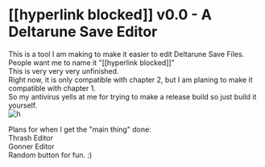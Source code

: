 # [[hyperlink blocked]] v0.0 - A Deltarune Save Editor 

This is a tool I am making to make it easier to edit Deltarune Save Files. <br>
People want me to name it "[[hyperlink blocked]]" <br>
This is very very very unfinished.<br>
Right now, it is only compatible with chapter 2, but I am planing to make it compatible with chapter 1.<br>
So my antivirus yells at me for trying to make a release build so just build it yourself.<br>
![h](https://media.discordapp.net/attachments/651594227418923008/895133181605478420/thing.PNG "The tool.")


Plans for when I get the "main thing" done:<br>
Thrash Editor<br>
Gonner Editor<br>
Random button for fun. :)
